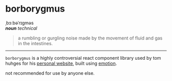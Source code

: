 # borborygmus
ˌbɔːbəˈrɪɡməs  
_**noun** technical_  
>a rumbling or gurgling noise made by the movement of fluid and gas in the intestines.

----

`borborygmus` is a highly controversial react component library used by tom huhges for his [personal website](https://tomhuhges.com), built using [emotion](https://github.com/emotion-js/emotion).

not recommended for use by anyone else.
